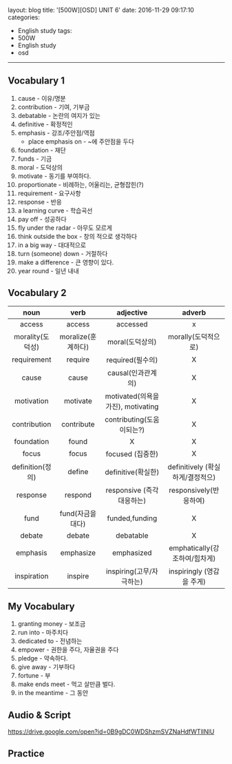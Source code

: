 layout: blog
title: '[500W][OSD] UNIT 6'
date: 2016-11-29 09:17:10
categories: 
- English study
tags:
- 500W
- English study
- osd
---

## Vocabulary 1
1. cause - 이유/명분
1. contribution - 기여, 기부금
1. debatable - 논란의 여지가 있는
1. definitive - 확정적인
1. emphasis - 강조/주안점/역점
    * place emphasis on - ~에 주안점을 두다
1. foundation - 재단
1. funds - 기금
1. moral - 도덕상의
1. motivate - 동기를 부여하다.
1. proportionate - 비례하는, 어울리는, 균형잡힌(?)
1. requirement - 요구사항
1. response - 반응
1. a learning curve - 학습곡선
1. pay off - 성공하다
1. fly under the radar - 아무도 모르게
1. think outside the box - 창의 적으로 생각하다
1. in a big way - 대대적으로
1. turn (someone) down - 거절하다
1. make a difference - 큰 영향이 있다.
1. year round - 일년 내내


## Vocabulary 2


| noun | verb | adjective | adverb |
|:------:|:------:|:------:|:------:|
|access| access |accessed | x|
|morality(도덕성) |moralize(훈계하다)| moral(도덕상의)| morally(도덕적으로)|
|requirement | require |required(필수의) |X|
| cause |cause| causal(인과관계의)| X|
| motivation |motivate |motivated(의욕을 가진), motivating| X |
| contribution | contribute|  contributing(도움이되는?) | X| 
| foundation | found | X|  X |
| focus| focus| focused (집중한)| X|
| definition(정의)| define| definitive(확실한)| definitively (확실하게/결정적으)|
| response |respond |responsive (즉각 대응하는) |responsively(반응하여)|
| fund| fund(자금을 대다) |funded,funding| X |
| debate |debate| debatable| X|
| emphasis |emphasize| emphasized |emphatically(강조하여/힘차게)|
| inspiration |inspire |inspiring(고무/자극하는) |inspiringly (영감을 주게)|

## My Vocabulary
1. granting money - 보조금
1. run into - 마주치다
1. dedicated to - 전념하는
1. empower - 권한을 주다, 자율권을 주다
1. pledge - 약속하다.
1. give away - 기부하다
1. fortune - 부
1. make ends meet - 먹고 살만큼 벌다.
1. in the meantime - 그 동안

## Audio & Script
https://drive.google.com/open?id=0B9gDC0WDShzmSVZNaHdfWTlINlU

## Practice
